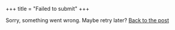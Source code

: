 +++
title = "Failed to submit"
+++

Sorry, something went wrong. Maybe retry later? <a href="javascript:history.back()">Back to the post</a>
